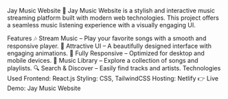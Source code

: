 Jay Music Website 🎵
Jay Music Website is a stylish and interactive music streaming platform built with modern web technologies. This project offers a seamless music listening experience with a visually engaging UI.

Features
🎶 Stream Music – Play your favorite songs with a smooth and responsive player.
🎨 Attractive UI – A beautifully designed interface with engaging animations.
📱 Fully Responsive – Optimized for desktop and mobile devices.
🎵 Music Library – Explore a collection of songs and playlists.
🔍 Search & Discover – Easily find tracks and artists.
Technologies Used
Frontend: React.js
Styling: CSS, TailwindCSS
Hosting: Netlify
👉 Live Demo: Jay Music Website
